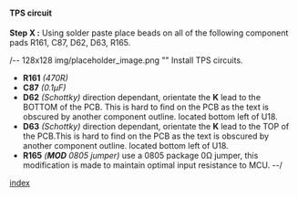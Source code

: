 #### TPS circuit ####
**Step X :**
Using solder paste place beads on all of the following component pads R161, C87, D62, D63, R165.

/-- 128x128 img/placeholder_image.png "" Install TPS circuits. 

- **R161** *(470R)*
- **C87**  *(0.1µF)* 
- **D62**  *(Schottky)* direction dependant, orientate the **K** lead to the BOTTOM of the PCB. This is hard to find on the PCB as the text is obscured by another component outline. located bottom left of U18.
- **D63**  *(Schottky)* direction dependant, orientate the **K** lead to the TOP of the PCB.This is hard to find on the PCB as the text is obscured by another component outline. located bottom left of U18.
- **R165** *(**MOD** 0805 jumper)* use a 0805 package 0&ohm; jumper, this modification is made to maintain optimal input resistance to MCU.
--/

[index](#index)
